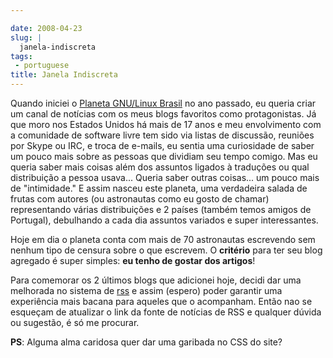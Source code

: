 ```yaml
---

date: 2008-04-23
slug: |
  janela-indiscreta
tags:
 - portuguese
title: Janela Indiscreta
---
```


Quando iniciei o [Planeta GNU/Linux
Brasil](http://planeta.gnulinuxbrasil.org/) no ano passado, eu queria
criar um canal de notícias com os meus blogs favoritos como
protagonistas. Já que moro nos Estados Unidos há mais de 17 anos e meu
envolvimento com a comunidade de software livre tem sido via listas de
discussão, reuniões por Skype ou IRC, e troca de e-mails, eu sentia uma
curiosidade de saber um pouco mais sobre as pessoas que dividiam seu
tempo comigo. Mas eu queria saber mais coisas além dos assuntos ligados
à traduções ou qual distribuição a pessoa usava... Queria saber outras
coisas... um pouco mais de "intimidade." E assim nasceu este planeta,
uma verdadeira salada de frutas com autores (ou astronautas como eu
gosto de chamar) representando várias distribuições e 2 países (também
temos amigos de Portugal), debulhando a cada dia assuntos variados e
super interessantes.

Hoje em dia o planeta conta com mais de 70 astronautas escrevendo sem
nenhum tipo de censura sobre o que escrevem. O **critério** para ter seu
blog agregado é super simples: **eu tenho de gostar dos artigos**!

Para comemorar os 2 últimos blogs que adicionei hoje, decidi dar uma
melhorada no sistema de
[rss](http://feeds.feedburner.com/PlanetaGnu/linuxBrasil) e assim
(espero) poder garantir uma experiência mais bacana para aqueles que o
acompanham. Então nao se esqueçam de atualizar o link da fonte de
notícias de RSS e qualquer dúvida ou sugestão, é só me procurar.

**PS**: Alguma alma caridosa quer dar uma garibada no CSS do site?
